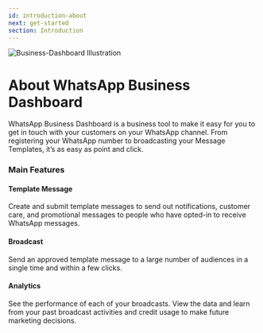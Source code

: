 ```yaml
---
id: introduction-about
next: get-started
section: Introduction
---
```


<img className="borderless" src="/assets/images/products/business-dashboard/image-introduction-1.png" alt="Business-Dashboard Illustration" />

# About WhatsApp Business Dashboard

WhatsApp Business Dashboard is a business tool to make it easy for you to get in touch with your customers on your WhatsApp channel. From registering your WhatsApp number to broadcasting your Message Templates, it’s as easy as point and click.

### Main Features

#### Template Message

Create and submit template messages to send out notifications, customer care, and promotional messages to people who have opted-in to receive WhatsApp messages.

#### Broadcast

Send an approved template message to a large number of audiences in a single time and within a few clicks.

#### Analytics

See the performance of each of your broadcasts. View the data and learn from your past broadcast activities and credit usage to make future marketing decisions.
